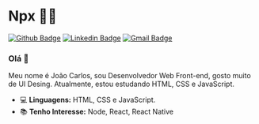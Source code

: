 # Npx 🐱‍👤

[![Github Badge](https://img.shields.io/badge/-Github-000?style=flat-square&logo=Github&logoColor=white&link=https://github.com/geisse-costa/)](https://github.com/npx08/)
[![Linkedin Badge](https://img.shields.io/badge/-LinkedIn-blue?style=flat-square&logo=Linkedin&logoColor=white&link=https://www.linkedin.com/in/jo%C3%A3o-carlos-andrade-da-silva-23997a1b0/)](https://www.linkedin.com/in/jo%C3%A3o-carlos-andrade-da-silva-23997a1b0/)
[![Gmail Badge](https://img.shields.io/badge/-Gmail-c14438?style=flat-square&logo=Gmail&logoColor=white&link=mailto:contatonpx@gmail.com)](mailto:contatonpx@gmail.com)

<h3> Olá 👋 </h3>
Meu nome é João Carlos, sou Desenvolvedor Web Front-end, gosto muito de UI Desing. Atualmente, estou estudando HTML, CSS e JavaScript.

<p></p>

- 💻 **Linguagens:** HTML, CSS e JavaScript.
- 📚 **Tenho Interesse:** Node, React, React Native
